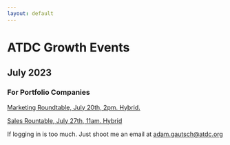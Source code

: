 ```yaml
---
layout: default
---
```


<h1>ATDC Growth Events</h1>
<h2>July 2023</h2>
<h3>For Portfolio Companies</h3>
<p><a href="https://portal.atdc.org/s/community-event?id=a1Y7V00000b5m3VUAQ" title="You need an ATDC account to RSVP">Marketing Roundtable, July 20th, 2pm. Hybrid.</a></p>

<p><a href="https://portal.atdc.org/s/community-event?id=a1Y7V00000b5m5MUAQ" title="You need an ATDC account to RSVP to this too">Sales Rountable, July 27th, 11am. Hybrid</a></p>

<p>If logging in is too much. Just shoot me an email at <a href="mailto:adam.gautsch@atdc.org" title="Your email client will open. You've been warned.">adam.gautsch@atdc.org</p></p>
